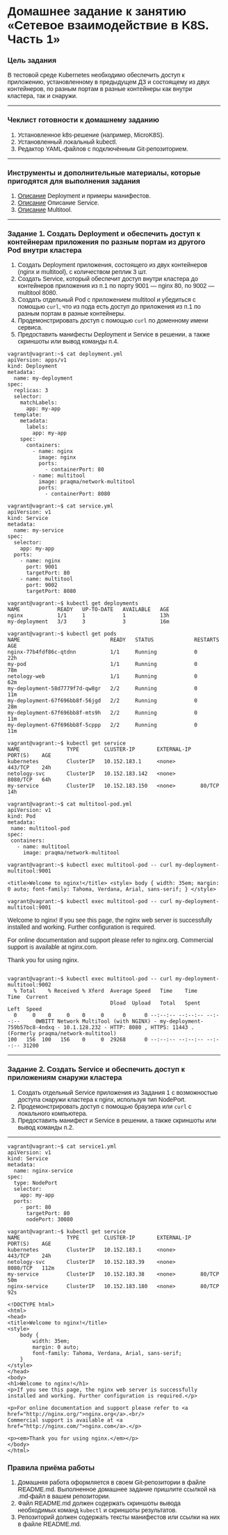 # Домашнее задание к занятию «Сетевое взаимодействие в K8S. Часть 1»

### Цель задания

В тестовой среде Kubernetes необходимо обеспечить доступ к приложению, установленному в предыдущем ДЗ и состоящему из двух контейнеров, по разным портам в разные контейнеры как внутри кластера, так и снаружи.

------

### Чеклист готовности к домашнему заданию

1. Установленное k8s-решение (например, MicroK8S).
2. Установленный локальный kubectl.
3. Редактор YAML-файлов с подключённым Git-репозиторием.

------

### Инструменты и дополнительные материалы, которые пригодятся для выполнения задания

1. [Описание](https://kubernetes.io/docs/concepts/workloads/controllers/deployment/) Deployment и примеры манифестов.
2. [Описание](https://kubernetes.io/docs/concepts/services-networking/service/) Описание Service.
3. [Описание](https://github.com/wbitt/Network-MultiTool) Multitool.

------

### Задание 1. Создать Deployment и обеспечить доступ к контейнерам приложения по разным портам из другого Pod внутри кластера

1. Создать Deployment приложения, состоящего из двух контейнеров (nginx и multitool), с количеством реплик 3 шт.
2. Создать Service, который обеспечит доступ внутри кластера до контейнеров приложения из п.1 по порту 9001 — nginx 80, по 9002 — multitool 8080.
3. Создать отдельный Pod с приложением multitool и убедиться с помощью `curl`, что из пода есть доступ до приложения из п.1 по разным портам в разные контейнеры.
4. Продемонстрировать доступ с помощью `curl` по доменному имени сервиса.
5. Предоставить манифесты Deployment и Service в решении, а также скриншоты или вывод команды п.4.
```
vagrant@vagrant:~$ cat deployment.yml
apiVersion: apps/v1
kind: Deployment
metadata:
  name: my-deployment
spec:
  replicas: 3
  selector:
    matchLabels:
      app: my-app
  template:
    metadata:
      labels:
        app: my-app
    spec:
      containers:
        - name: nginx
          image: nginx
          ports:
            - containerPort: 80
        - name: multitool
          image: praqma/network-multitool
          ports:
            - containerPort: 8080
```
```
vagrant@vagrant:~$ cat service.yml
apiVersion: v1
kind: Service
metadata:
  name: my-service
spec:
  selector:
    app: my-app
  ports:
    - name: nginx
      port: 9001
      targetPort: 80
    - name: multitool
      port: 9002
      targetPort: 8080
```

```
vagrant@vagrant:~$ kubectl get deployments
NAME            READY   UP-TO-DATE   AVAILABLE   AGE
nginx           1/1     1            1           13h
my-deployment   3/3     3            3           16m
```

```
vagrant@vagrant:~$ kubectl get pods
NAME                             READY   STATUS             RESTARTS       AGE
nginx-77b4fdf86c-qtdnn           1/1     Running            0              22h
my-pod                           1/1     Running            0              78m
netology-web                     1/1     Running            0              62m
my-deployment-58d7779f7d-qw8gr   2/2     Running            0              11m 
my-deployment-67f696bb8f-56jgd   2/2     Running            0              28m
my-deployment-67f696bb8f-mts9h   2/2     Running            0              11m
my-deployment-67f696bb8f-5cppp   2/2     Running            0              11m
```
```
vagrant@vagrant:~$ kubectl get service
NAME               TYPE        CLUSTER-IP       EXTERNAL-IP   PORT(S)    AGE
kubernetes         ClusterIP   10.152.183.1     <none>        443/TCP    24h
netology-svc       ClusterIP   10.152.183.142   <none>        8080/TCP   64h
my-service         ClusterIP   10.152.183.150   <none>        80/TCP     14h
```

```
vagrant@vagrant:~$ cat multitool-pod.yml
apiVersion: v1
kind: Pod
metadata:
 name: multitool-pod
spec:
 containers:
   - name: multitool
     image: praqma/network-multitool
```

```
vagrant@vagrant:~$ kubectl exec multitool-pod -- curl my-deployment-multitool:9001

<title>Welcome to nginx!</title> <style> body { width: 35em; margin: 0 auto; font-family: Tahoma, Verdana, Arial, sans-serif; } </style>
```
```
vagrant@vagrant:~$ kubectl exec multitool-pod -- curl my-deployment-multitool:9001
```
<title>Welcome to nginx!</title> <style> body { width: 35em; margin: 0 auto; font-family: Tahoma, Verdana, Arial, sans-serif; } </style>
Welcome to nginx!
If you see this page, the nginx web server is successfully installed and working. Further configuration is required.

For online documentation and support please refer to nginx.org.
Commercial support is available at nginx.com.

Thank you for using nginx.

``` ~~~
```
```
vagrant@vagrant:~$ kubectl exec multitool-pod -- curl my-deployment-multitool:9002
  % Total    % Received % Xferd  Average Speed   Time    Time     Time  Current
                                 Dload  Upload   Total   Spent    Left  Speed
  0     0    0     0    0     0      0      0 --:--:-- --:--:-- --:--:--     0WBITT Network MultiTool (with NGINX) - my-deployment-759b57bc8-4ndxq - 10.1.128.232 - HTTP: 8080 , HTTPS: 11443 . (Formerly praqma/network-multitool)
100   156  100   156    0     0  29268      0 --:--:-- --:--:-- --:--:-- 31200
```

------

### Задание 2. Создать Service и обеспечить доступ к приложениям снаружи кластера

1. Создать отдельный Service приложения из Задания 1 с возможностью доступа снаружи кластера к nginx, используя тип NodePort.
2. Продемонстрировать доступ с помощью браузера или `curl` с локального компьютера.
3. Предоставить манифест и Service в решении, а также скриншоты или вывод команды п.2.

------

```
vagrant@vagrant:~$ cat service1.yml
apiVersion: v1
kind: Service
metadata:
  name: nginx-service
spec:
  type: NodePort
  selector:
    app: my-app
  ports:
    - port: 80
      targetPort: 80
      nodePort: 30080
```

```
vagrant@vagrant:~$ kubectl get service
NAME               TYPE        CLUSTER-IP       EXTERNAL-IP   PORT(S)    AGE
kubernetes         ClusterIP   10.152.183.1     <none>        443/TCP    24h
netology-svc       ClusterIP   10.152.183.39    <none>        8080/TCP   112m
my-service         ClusterIP   10.152.183.38    <none>        80/TCP     50m
nginx-service      ClusterIP   10.152.183.180   <none>        80/TCP     92s
```

```
<!DOCTYPE html>
<html>
<head>
<title>Welcome to nginx!</title>
<style>
    body {
        width: 35em;
        margin: 0 auto;
        font-family: Tahoma, Verdana, Arial, sans-serif;
    }
</style>
</head>
<body>
<h1>Welcome to nginx!</h1>
<p>If you see this page, the nginx web server is successfully installed and working. Further configuration is required.</p>

<p>For online documentation and support please refer to <a href="http://nginx.org/">nginx.org</a>.<br/>
Commercial support is available at <a href="http://nginx.com/">nginx.com</a>.</p>

<p><em>Thank you for using nginx.</em></p>
</body>
</html>
```

### Правила приёма работы

1. Домашняя работа оформляется в своем Git-репозитории в файле README.md. Выполненное домашнее задание пришлите ссылкой на .md-файл в вашем репозитории.
2. Файл README.md должен содержать скриншоты вывода необходимых команд `kubectl` и скриншоты результатов.
3. Репозиторий должен содержать тексты манифестов или ссылки на них в файле README.md.

